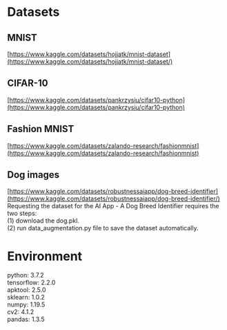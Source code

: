 # Datasets

## MNIST
[https://www.kaggle.com/datasets/hojjatk/mnist-dataset](https://www.kaggle.com/datasets/hojjatk/mnist-dataset/)
## CIFAR-10
[https://www.kaggle.com/datasets/pankrzysiu/cifar10-python](https://www.kaggle.com/datasets/pankrzysiu/cifar10-python)
## Fashion MNIST
[https://www.kaggle.com/datasets/zalando-research/fashionmnist](https://www.kaggle.com/datasets/zalando-research/fashionmnist)
## Dog images
[https://www.kaggle.com/datasets/robustnessaiapp/dog-breed-identifier](https://www.kaggle.com/datasets/robustnessaiapp/dog-breed-identifier/)  
Requesting the dataset for the AI App - A Dog Breed Identifier requires the two steps:  
(1) download the dog.pkl.   
(2) run data_augmentation.py file to save the dataset automatically.  

# Environment
python: 3.7.2  
tensorflow: 2.2.0  
apktool: 2.5.0  
sklearn: 1.0.2  
numpy: 1.19.5  
cv2: 4.1.2  
pandas: 1.3.5 
